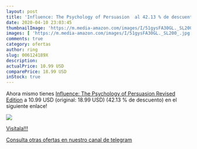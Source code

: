 ```yaml
---
layout: post
title: 'Influence: The Psychology of Persuasion  al 42.13 % de descuento'
date: 2020-04-10 23:03:45
thumbnailImage: 'https://m.media-amazon.com/images/I/51gysFA30GL._SL200_.jpg'
images: [ 'https://m.media-amazon.com/images/I/51gysFA30GL._SL200_.jpg' ]
comments: true
category: ofertas
author: ring
slug: 006124189X
description:
actualPrice: 10.99 USD
comparePrice: 18.99 USD
inStock: true
---
```


Ahora mismo tienes [Influence: The Psychology of Persuasion  Revised Edition](https://www.amazon.com/dp/006124189X/?tag=redken08-20) a 10.99 USD (original: 18.99 USD) (42.13 %  de descuento) en el siguiente enlace!

[![](https://m.media-amazon.com/images/I/51gysFA30GL._SL200_.jpg)](https://www.amazon.com/dp/006124189X/?tag=redken08-20)

[Visítala!!!](https://www.amazon.com/dp/006124189X/?tag=redken08-20)

[Consulta otras ofertas en nuestro canal de telegram](https://t.me/s/ofertas25)
